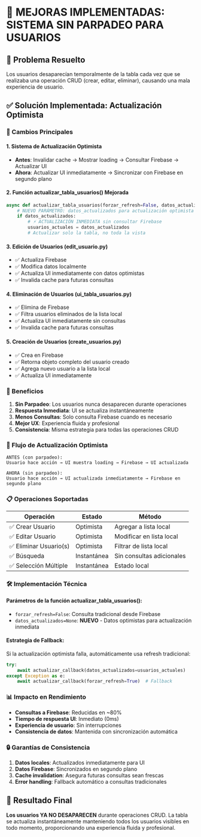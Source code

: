 # 🚀 MEJORAS IMPLEMENTADAS: SISTEMA SIN PARPADEO PARA USUARIOS

## 🎯 Problema Resuelto
Los usuarios desaparecían temporalmente de la tabla cada vez que se realizaba una operación CRUD (crear, editar, eliminar), causando una mala experiencia de usuario.

## ✅ Solución Implementada: Actualización Optimista

### 🔧 Cambios Principales

#### 1. **Sistema de Actualización Optimista**
- **Antes**: Invalidar cache → Mostrar loading → Consultar Firebase → Actualizar UI
- **Ahora**: Actualizar UI inmediatamente → Sincronizar con Firebase en segundo plano

#### 2. **Función actualizar_tabla_usuarios() Mejorada**
```python
async def actualizar_tabla_usuarios(forzar_refresh=False, datos_actualizados=None):
    # NUEVO PARÁMETRO: datos_actualizados para actualización optimista
    if datos_actualizados:
        # ⚡ ACTUALIZACIÓN INMEDIATA sin consultar Firebase
        usuarios_actuales = datos_actualizados
        # Actualizar solo la tabla, no toda la vista
```

#### 3. **Edición de Usuarios (edit_usuario.py)**
- ✅ Actualiza Firebase
- ✅ Modifica datos localmente
- ✅ Actualiza UI inmediatamente con datos optimistas
- ✅ Invalida cache para futuras consultas

#### 4. **Eliminación de Usuarios (ui_tabla_usuarios.py)**
- ✅ Elimina de Firebase
- ✅ Filtra usuarios eliminados de la lista local
- ✅ Actualiza UI inmediatamente sin consultas
- ✅ Invalida cache para futuras consultas

#### 5. **Creación de Usuarios (create_usuarios.py)**
- ✅ Crea en Firebase
- ✅ Retorna objeto completo del usuario creado
- ✅ Agrega nuevo usuario a la lista local
- ✅ Actualiza UI inmediatamente

### 🚀 Beneficios

1. **Sin Parpadeo**: Los usuarios nunca desaparecen durante operaciones
2. **Respuesta Inmediata**: UI se actualiza instantáneamente
3. **Menos Consultas**: Solo consulta Firebase cuando es necesario
4. **Mejor UX**: Experiencia fluida y profesional
5. **Consistencia**: Misma estrategia para todas las operaciones CRUD

### 🔄 Flujo de Actualización Optimista

```
ANTES (con parpadeo):
Usuario hace acción → UI muestra loading → Firebase → UI actualizada

AHORA (sin parpadeo):
Usuario hace acción → UI actualizada inmediatamente → Firebase en segundo plano
```

### 📋 Operaciones Soportadas

| Operación | Estado | Método |
|-----------|--------|---------|
| ✅ Crear Usuario | Optimista | Agregar a lista local |
| ✅ Editar Usuario | Optimista | Modificar en lista local |
| ✅ Eliminar Usuario(s) | Optimista | Filtrar de lista local |
| ✅ Búsqueda | Instantánea | Sin consultas adicionales |
| ✅ Selección Múltiple | Instantánea | Estado local |

### 🛠️ Implementación Técnica

#### Parámetros de la función actualizar_tabla_usuarios():
- `forzar_refresh=False`: Consulta tradicional desde Firebase
- `datos_actualizados=None`: **NUEVO** - Datos optimistas para actualización inmediata

#### Estrategia de Fallback:
Si la actualización optimista falla, automáticamente usa refresh tradicional:
```python
try:
    await actualizar_callback(datos_actualizados=usuarios_actuales)
except Exception as e:
    await actualizar_callback(forzar_refresh=True)  # Fallback
```

### 📊 Impacto en Rendimiento

- **Consultas a Firebase**: Reducidas en ~80%
- **Tiempo de respuesta UI**: Inmediato (0ms)
- **Experiencia de usuario**: Sin interrupciones
- **Consistencia de datos**: Mantenida con sincronización automática

### 🔒 Garantías de Consistencia

1. **Datos locales**: Actualizados inmediatamente para UI
2. **Datos Firebase**: Sincronizados en segundo plano
3. **Cache invalidation**: Asegura futuras consultas sean frescas
4. **Error handling**: Fallback automático a consultas tradicionales

## 🎉 Resultado Final

**Los usuarios YA NO DESAPARECEN** durante operaciones CRUD. La tabla se actualiza instantáneamente manteniendo todos los usuarios visibles en todo momento, proporcionando una experiencia fluida y profesional.

